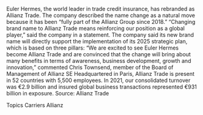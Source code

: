 Euler Hermes, the world leader in trade credit insurance, has rebranded as Allianz Trade.
The company described the name change as a natural move because it has been “fully part of the Allianz Group since 2018.”
“Changing brand name to Allianz Trade means reinforcing our position as a global player,” said the company in a statement.
The company said its new brand name will directly support the implementation of its 2025 strategic plan, which is based on three pillars:
“We are excited to see Euler Hermes become Allianz Trade and are convinced that the change will bring about many benefits in terms of awareness, business development, growth and innovation,” commented Chris Townsend, member of the Board of Management of Allianz SE
Headquartered in Paris, Allianz Trade is present in 52 countries with 5,500 employees. In 2021, our consolidated turnover was €2.9 billion and insured global business transactions represented €931 billion in exposure.
Source: Allianz Trade

Topics
Carriers
Allianz
